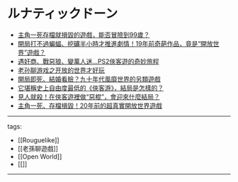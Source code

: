 # ルナティックドーン


* [主角一死存檔就損毀的遊戲，能否冒險到99歲？](https://www.youtube.com/watch?v=obsC6uXQ7PU)
* [開局打不過蝙蝠、挖礦半小時才推進劇情！19年前奇葩作品，竟是“開放世界”遊戲？](https://www.youtube.com/watch?v=t6S6iQpXgw8)
* [遇奸商、戰惡狼、變萬人迷...PS2俠客遊的奇妙旅程](https://www.youtube.com/watch?v=3pp1pfnjrcc)
* [老孙聊游戏之开放的世界才好玩](https://www.youtube.com/watch?v=eJvsa4BClTY)
* [開局即死、結婚看臉？九十年代風靡世界的另類遊戲](https://www.youtube.com/watch?v=0tufgRuba_s)
* [它堪稱史上自由度最低的《俠客游》，結局是怎樣的？](https://www.youtube.com/watch?v=2NACR5inpTE)
* [見人就殺！在俠客遊裡做“惡棍”，會迎來什麼結局？](https://www.youtube.com/watch?v=82rBPWDcgvo)
* [主角一死、存檔損毀！20年前的超真實開放世界遊戲](https://www.youtube.com/watch?v=Joh5exuSIfE)


---
tags:
  - [[Rouguelike]]
  - [[老孫聊遊戲]]
  - [[Open World]]
  - [[]]
---
